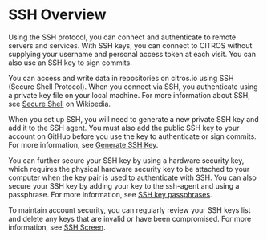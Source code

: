 # SSH Overview

Using the SSH protocol, you can connect and authenticate to remote servers and services. With SSH keys, you can connect to CITROS without supplying your username and personal access token at each visit. You can also use an SSH key to sign commits.

You can access and write data in repositories on citros.io using SSH (Secure Shell Protocol). When you connect via SSH, you authenticate using a private key file on your local machine. For more information about SSH, see [Secure Shell](https://en.wikipedia.org/wiki/Secure_Shell) on Wikipedia.

When you set up SSH, you will need to generate a new private SSH key and add it to the SSH agent. You must also add the public SSH key to your account on GitHub before you use the key to authenticate or sign commits. For more information, see [Generate SSH Key](/docs/authentication/ssh/ssh_generate_key.md).

You can further secure your SSH key by using a hardware security key, which requires the physical hardware security key to be attached to your computer when the key pair is used to authenticate with SSH. You can also secure your SSH key by adding your key to the ssh-agent and using a passphrase. For more information, see 
[SSH key passphrases](/docs/authentication/ssh/ssh_passphrases.md).

To maintain account security, you can regularly review your SSH keys list and delete any keys that are invalid or have been compromised. For more information, see [SSH Screen](docs/authentication/account/profile/pr_ssh.md).